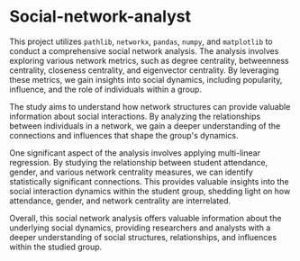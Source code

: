 # Social-network-analyst

This project utilizes `pathlib`, `networkx`, `pandas`, `numpy`, and `matplotlib` to conduct a comprehensive social network analysis. The analysis involves exploring various network metrics, such as degree centrality, betweenness centrality, closeness centrality, and eigenvector centrality. By leveraging these metrics, we gain insights into social dynamics, including popularity, influence, and the role of individuals within a group.

The study aims to understand how network structures can provide valuable information about social interactions. By analyzing the relationships between individuals in a network, we gain a deeper understanding of the connections and influences that shape the group's dynamics.

One significant aspect of the analysis involves applying multi-linear regression. By studying the relationship between student attendance, gender, and various network centrality measures, we can identify statistically significant connections. This provides valuable insights into the social interaction dynamics within the student group, shedding light on how attendance, gender, and network centrality are interrelated.

Overall, this social network analysis offers valuable information about the underlying social dynamics, providing researchers and analysts with a deeper understanding of social structures, relationships, and influences within the studied group.
